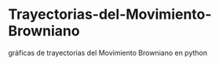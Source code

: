 # Trayectorias-del-Movimiento-Browniano
gráficas de trayectorias del Movimiento Browniano en python

